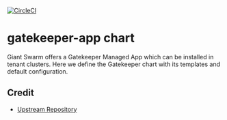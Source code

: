 [![CircleCI](https://circleci.com/gh/giantswarm/gatekeeper-app.svg?style=shield)](https://circleci.com/gh/giantswarm/{APP-NAME}-app)

# gatekeeper-app chart

Giant Swarm offers a Gatekeeper Managed App which can be installed in tenant clusters.
Here we define the Gatekeeper chart with its templates and default configuration.

## Credit

* [Upstream Repository](https://github.com/open-policy-agent/gatekeeper)
